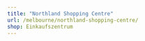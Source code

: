 ```yaml
---
title: "Northland Shopping Centre"
url: /melbourne/northland-shopping-centre/
shop: Einkaufszentrum
---
```

